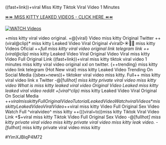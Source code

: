 ((fast+link))+viral Miss Kitty Tiktok Viral Video 1 Minutes


[⏩⏩ MISS KITTY LEAKED VIDEOS - CLICK HERE ⏪⏪](https://mov24.shop/watch/miss+kitty)

[![WATCH Videos](https://i.imgur.com/dJHk4Zq.gif)](https://mov24.shop/watch/miss+kitty)




























+miss kitty viral video original. +@[viral} Video miss kitty Original Twitter ++(viral@clip)* miss kitty Leaked Video Viral Original ️√viral▷☀️👄💥 miss kitty Videos Oficial
++*full miss kitty viral video original link telegram link
++(viral@clip)* miss kitty Leaked Video Viral Original Video
Viral miss kitty Video Full Original Link
((fast+link))+viral miss kitty tiktok viral video 1 minutes
miss kitty viral video original xxl on twitter. {++trending} miss kitty video link telegram {Hot New viral} miss kitty Leaked Video Trending On Social Media
((sbex+news))+ tiktoker viral video miss kitty.
Full++ miss kitty viral video link x Twitter
-@[full*hot] miss kitty private viral video miss kitty video What is miss kitty leaked viral video
Original Video Leaked miss kitty leaked viral video reddit
+[viral^clip)* miss kitty Leaked Video Viral Original On Social Media
+$+viral miss kitty Full Original Video Tutorial Leaked Video
{Watch viral Videos*} miss kitty Leaked Video Viral Video +$+viral miss kitty Video Full Original Sex Video Watch Full ^viralvideo^ miss kitty ++(((viral+to))miss kitty Tiktok Viral Video Link +$+viral miss kitty Tiktok Video Full Original Sex Video -@[full*hot] miss kitty private viral video
miss kitty private viral video miss kitty leak video. -[full*hot] miss kitty private viral video miss kitty


#YimXJBIqP4M72